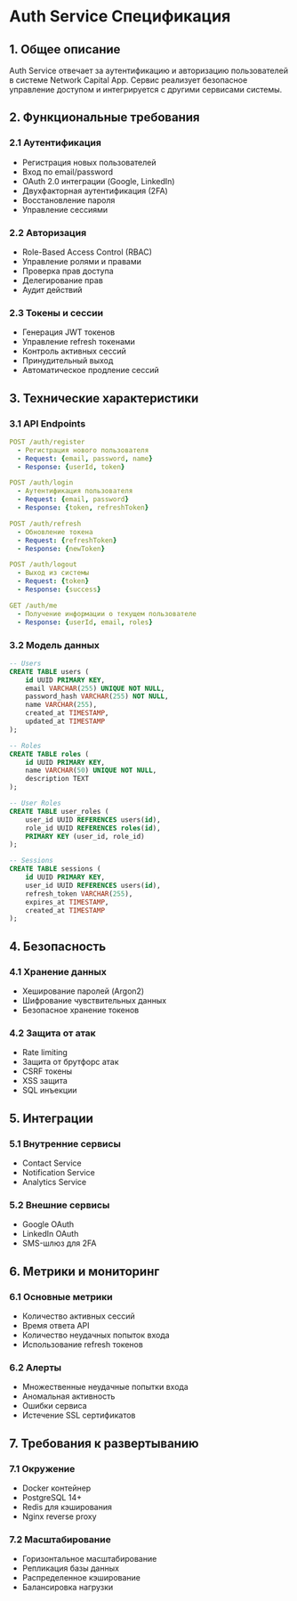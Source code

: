 # Auth Service Спецификация

## 1. Общее описание
Auth Service отвечает за аутентификацию и авторизацию пользователей в системе Network Capital App. Сервис реализует безопасное управление доступом и интегрируется с другими сервисами системы.

## 2. Функциональные требования

### 2.1 Аутентификация
- Регистрация новых пользователей
- Вход по email/password
- OAuth 2.0 интеграции (Google, LinkedIn)
- Двухфакторная аутентификация (2FA)
- Восстановление пароля
- Управление сессиями

### 2.2 Авторизация
- Role-Based Access Control (RBAC)
- Управление ролями и правами
- Проверка прав доступа
- Делегирование прав
- Аудит действий

### 2.3 Токены и сессии
- Генерация JWT токенов
- Управление refresh токенами
- Контроль активных сессий
- Принудительный выход
- Автоматическое продление сессий

## 3. Технические характеристики

### 3.1 API Endpoints
```yaml
POST /auth/register
  - Регистрация нового пользователя
  - Request: {email, password, name}
  - Response: {userId, token}

POST /auth/login
  - Аутентификация пользователя
  - Request: {email, password}
  - Response: {token, refreshToken}

POST /auth/refresh
  - Обновление токена
  - Request: {refreshToken}
  - Response: {newToken}

POST /auth/logout
  - Выход из системы
  - Request: {token}
  - Response: {success}

GET /auth/me
  - Получение информации о текущем пользователе
  - Response: {userId, email, roles}
```

### 3.2 Модель данных
```sql
-- Users
CREATE TABLE users (
    id UUID PRIMARY KEY,
    email VARCHAR(255) UNIQUE NOT NULL,
    password_hash VARCHAR(255) NOT NULL,
    name VARCHAR(255),
    created_at TIMESTAMP,
    updated_at TIMESTAMP
);

-- Roles
CREATE TABLE roles (
    id UUID PRIMARY KEY,
    name VARCHAR(50) UNIQUE NOT NULL,
    description TEXT
);

-- User Roles
CREATE TABLE user_roles (
    user_id UUID REFERENCES users(id),
    role_id UUID REFERENCES roles(id),
    PRIMARY KEY (user_id, role_id)
);

-- Sessions
CREATE TABLE sessions (
    id UUID PRIMARY KEY,
    user_id UUID REFERENCES users(id),
    refresh_token VARCHAR(255),
    expires_at TIMESTAMP,
    created_at TIMESTAMP
);
```

## 4. Безопасность

### 4.1 Хранение данных
- Хеширование паролей (Argon2)
- Шифрование чувствительных данных
- Безопасное хранение токенов

### 4.2 Защита от атак
- Rate limiting
- Защита от брутфорс атак
- CSRF токены
- XSS защита
- SQL инъекции

## 5. Интеграции

### 5.1 Внутренние сервисы
- Contact Service
- Notification Service
- Analytics Service

### 5.2 Внешние сервисы
- Google OAuth
- LinkedIn OAuth
- SMS-шлюз для 2FA

## 6. Метрики и мониторинг

### 6.1 Основные метрики
- Количество активных сессий
- Время ответа API
- Количество неудачных попыток входа
- Использование refresh токенов

### 6.2 Алерты
- Множественные неудачные попытки входа
- Аномальная активность
- Ошибки сервиса
- Истечение SSL сертификатов

## 7. Требования к развертыванию

### 7.1 Окружение
- Docker контейнер
- PostgreSQL 14+
- Redis для кэширования
- Nginx reverse proxy

### 7.2 Масштабирование
- Горизонтальное масштабирование
- Репликация базы данных
- Распределенное кэширование
- Балансировка нагрузки 